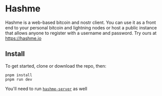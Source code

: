 # Hashme

Hashme is a web-based bitcoin and nostr client. You can use it as a front end to your personal bitcoin and lightning nodes or host a public instance that allows anyone to register with a username and password. Try ours at https://hashme.io

## Install

To get started, clone or download the repo, then:

    pnpm install
    pnpm run dev

You'll need to run [`hashme-server`](https://github.com/hashme/hashme-server) as well
